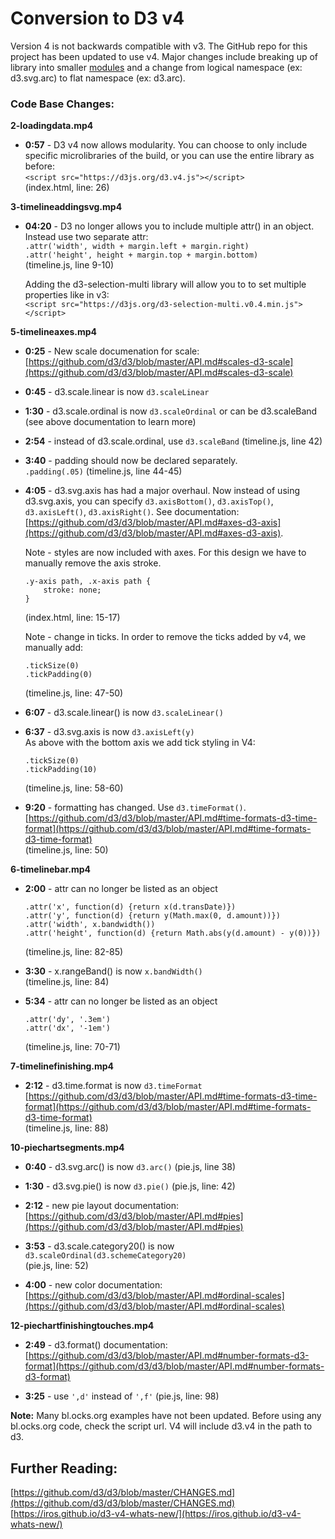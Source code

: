 
# Conversion to D3 v4

Version 4 is not backwards compatible with v3. The GitHub repo for this project has been updated to use v4.
Major changes include breaking up of library into smaller [modules](https://github.com/d3) and a change from logical namespace (ex: d3.svg.arc) to flat namespace (ex: d3.arc).

### Code Base Changes:

**2-loadingdata.mp4**
* **0:57** - D3 v4 now allows modularity. You can choose to only include specific microlibraries of the build, or you can use the entire library as before:  
`<script src="https://d3js.org/d3.v4.js"></script>`  
(index.html, line: 26)

**3-timelineaddingsvg.mp4**
* **04:20** - D3 no longer allows you to include multiple attr() in an object. Instead use two separate attr:  
	`.attr('width', width + margin.left + margin.right)`  
	`.attr('height', height + margin.top + margin.bottom)`   
    (timeline.js, line 9-10)  

    Adding the d3-selection-multi library will allow you to to set multiple properties like in v3:  
    `<script src="https://d3js.org/d3-selection-multi.v0.4.min.js"></script>`

**5-timelineaxes.mp4**  
* **0:25** - New scale documenation for scale: [https://github.com/d3/d3/blob/master/API.md#scales-d3-scale](https://github.com/d3/d3/blob/master/API.md#scales-d3-scale)
* **0:45** - d3.scale.linear is now `d3.scaleLinear`
* **1:30** - d3.scale.ordinal is now `d3.scaleOrdinal` or can be d3.scaleBand (see above documentation to learn more)
* **2:54** - instead of d3.scale.ordinal, use `d3.scaleBand` (timeline.js, line 42)
* **3:40** - padding should now be declared separately.  
    `.padding(.05)`  (timeline.js, line 44-45)
* **4:05** - d3.svg.axis has had a major overhaul. Now instead of using d3.svg.axis, you can specify `d3.axisBottom()`, `d3.axisTop()`, `d3.axisLeft()`, `d3.axisRight()`. See documentation: [https://github.com/d3/d3/blob/master/API.md#axes-d3-axis](https://github.com/d3/d3/blob/master/API.md#axes-d3-axis).  

	Note - styles are now included with axes. For this design we have to manually remove the axis stroke.  
	```
	.y-axis path, .x-axis path {
		stroke: none;
	}
	```
	(index.html, line: 15-17)
	
	Note - change in ticks. In order to remove the ticks added by v4, we manually add:  
	```
	.tickSize(0)
	.tickPadding(0)
	```  
	(timeline.js, line: 47-50)  
	
* **6:07** - d3.scale.linear() is now `d3.scaleLinear()`
* **6:37** - d3.svg.axis is now `d3.axisLeft(y)`  
	As above with the bottom axis we add tick styling in V4:  
	```
    .tickSize(0)
    .tickPadding(10)
    ```  
	(timeline.js, line: 58-60)
* **9:20** - formatting has changed. Use `d3.timeFormat()`.  
	[https://github.com/d3/d3/blob/master/API.md#time-formats-d3-time-format](https://github.com/d3/d3/blob/master/API.md#time-formats-d3-time-format)  
	(timeline.js, line: 50)

**6-timelinebar.mp4**
* **2:00** - attr can no longer be listed as an object  
	```
    .attr('x', function(d) {return x(d.transDate)})  
	.attr('y', function(d) {return y(Math.max(0, d.amount))})  
	.attr('width', x.bandwidth())  
	.attr('height', function(d) {return Math.abs(y(d.amount) - y(0))})
	```  
	(timeline.js, line: 82-85)

* **3:30** - x.rangeBand() is now `x.bandWidth()`  
	(timeline.js, line: 84)

* **5:34** - attr can no longer be listed as an object  
	```
    .attr('dy', '.3em')  
	.attr('dx', '-1em')
	```  
	(timeline.js, line: 70-71)

**7-timelinefinishing.mp4**
* **2:12** - d3.time.format is now `d3.timeFormat`
	[https://github.com/d3/d3/blob/master/API.md#time-formats-d3-time-format](https://github.com/d3/d3/blob/master/API.md#time-formats-d3-time-format)  
	(timeline.js, line: 88)

**10-piechartsegments.mp4**
* **0:40** - d3.svg.arc() is now `d3.arc()` 
	(pie.js, line 38)

* **1:30** - d3.svg.pie() is now `d3.pie()` 
	(pie.js, line: 42)

* **2:12** - new pie layout documentation:   [https://github.com/d3/d3/blob/master/API.md#pies](https://github.com/d3/d3/blob/master/API.md#pies)

* **3:53** - d3.scale.category20() is now `d3.scaleOrdinal(d3.schemeCategory20)`  
	(pie.js, line: 52)

* **4:00** - new color documentation:   [https://github.com/d3/d3/blob/master/API.md#ordinal-scales](https://github.com/d3/d3/blob/master/API.md#ordinal-scales)

**12-piechartfinishingtouches.mp4**
* **2:49** - d3.format() documentation:   [https://github.com/d3/d3/blob/master/API.md#number-formats-d3-format](https://github.com/d3/d3/blob/master/API.md#number-formats-d3-format)

* **3:25** - use `',d'` instead of `',f'` 
	(pie.js, line: 98)
	

**Note:**
Many bl.ocks.org examples have not been updated. Before using any bl.ocks.org code, check the script url. V4 will include d3.v4 in the path to d3.

## Further Reading:
[https://github.com/d3/d3/blob/master/CHANGES.md](https://github.com/d3/d3/blob/master/CHANGES.md)  
[https://iros.github.io/d3-v4-whats-new/](https://iros.github.io/d3-v4-whats-new/)




